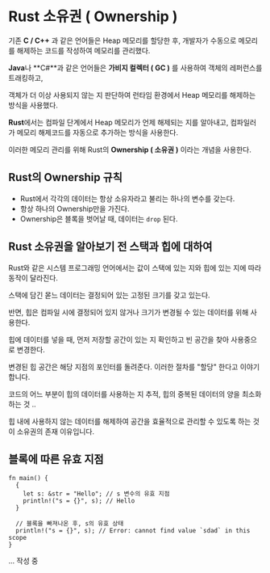 # Rust 소유권 ( Ownership )

기존 **C / C++** 과 같은 언어들은 Heap 메모리를 할당한 후, 개발자가 수동으로 메모리를 해제하는 코드를 작성하여 메모리를 관리했다.

**Java**나 **C#**과 같은 언어들은 **가비지 컬렉터 ( GC )** 를 사용하여 객체의 레퍼런스를 트래킹하고,

객체가 더 이상 사용되지 않는 지 판단하여 런타임 환경에서 Heap 메모리를 해제하는 방식을 사용했다.

**Rust**에서는 컴파일 단계에서 Heap 메모리가 언제 해제되는 지를 알아내고, 컴파일러가 메모리 해제코드를 자동으로 추가하는 방식을 사용한다.

이러한 메모리 관리를 위해 Rust의 **Ownership ( 소유권 )** 이라는 개념을 사용한다.

## Rust의 Ownership 규칙

- Rust에서 각각의 데이터는 항상 소유자라고 불리는 하나의 변수를 갖는다.
- 항상 하나의 Ownership만을 가진다.
- Ownership은 블록을 벗어날 때, 데이터는 <code>drop</code> 된다.

## Rust 소유권을 알아보기 전 스택과 힙에 대하여

Rust와 같은 시스템 프로그래밍 언어에서는 값이 스택에 있는 지와 힙에 있는 지에 따라 동작이 달라진다.

스택에 담긴 몯느 데이터는 결정되어 있는 고정된 크기를 갖고 있는다.

반면, 힙은 컴파일 시에 결정되어 있지 않거나 크기가 변경될 수 있는 데이터를 위해 사용한다.

힙에 데이터를 넣을 때, 먼저 저장할 공간이 있는 지 확인하고 빈 공간을 찾아 사용중으로 변경한다.

변경된 힙 공간은 해당 지점의 포인터를 돌려준다. 이러한 절차를 "할당" 한다고 이야기 합니다.

코드의 어느 부분이 힙의 데이터를 사용하는 지 추적, 힙의 중복된 데이터의 양을 최소화하는 것 ..

힙 내에 사용하지 않는 데이터를 해제하여 공간을 효율적으로 관리할 수 있도록 하는 것이 소유권의 존재 이유입니다.

## 블록에 따른 유효 지점

```
fn main() {
  {
    let s: &str = "Hello"; // s 변수의 유효 지점
    println!("s = {}", s); // Hello
  }

  // 블록을 빠져나온 후, s의 유효 상태
  println!("s = {}", s); // Error: cannot find value `sdad` in this scope
}
```

... 작성 중
